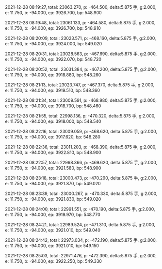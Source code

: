 2021-12-28 08:19:27, total: 23063.270, p: -464.500, delta:5.875 手, g:2.000, e: 11.750, b: -94.000, ep: 3926.700, bp: 548.900

2021-12-28 08:19:48, total: 23061.133, p: -464.580, delta:5.875 手, g:2.000, e: 11.750, b: -94.000, ep: 3926.700, bp: 548.910

2021-12-28 08:20:09, total: 23023.571, p: -468.160, delta:5.875 手, g:2.000, e: 11.750, b: -94.000, ep: 3924.000, bp: 549.020

2021-12-28 08:20:31, total: 23028.563, p: -467.690, delta:5.875 手, g:2.000, e: 11.750, b: -94.000, ep: 3922.070, bp: 548.720

2021-12-28 08:20:52, total: 23031.384, p: -467.200, delta:5.875 手, g:2.000, e: 11.750, b: -94.000, ep: 3918.880, bp: 548.260

2021-12-28 08:21:13, total: 23023.747, p: -467.370, delta:5.875 手, g:2.000, e: 11.750, b: -94.000, ep: 3919.510, bp: 548.360

2021-12-28 08:21:34, total: 23009.591, p: -468.980, delta:5.875 手, g:2.000, e: 11.750, b: -94.000, ep: 3918.700, bp: 548.460

2021-12-28 08:21:55, total: 22998.136, p: -470.320, delta:5.875 手, g:2.000, e: 11.750, b: -94.000, ep: 3918.000, bp: 548.540

2021-12-28 08:22:16, total: 23009.059, p: -468.620, delta:5.875 手, g:2.000, e: 11.750, b: -94.000, ep: 3917.620, bp: 548.280

2021-12-28 08:22:36, total: 23011.203, p: -468.390, delta:5.875 手, g:2.000, e: 11.750, b: -94.000, ep: 3922.810, bp: 548.900

2021-12-28 08:22:57, total: 22998.366, p: -469.620, delta:5.875 手, g:2.000, e: 11.750, b: -94.000, ep: 3921.580, bp: 548.900

2021-12-28 08:23:18, total: 23000.473, p: -470.290, delta:5.875 手, g:2.000, e: 11.750, b: -94.000, ep: 3921.870, bp: 549.020

2021-12-28 08:23:39, total: 23000.267, p: -470.330, delta:5.875 手, g:2.000, e: 11.750, b: -94.000, ep: 3921.830, bp: 549.020

2021-12-28 08:24:00, total: 22991.551, p: -470.190, delta:5.875 手, g:2.000, e: 11.750, b: -94.000, ep: 3919.970, bp: 548.770

2021-12-28 08:24:21, total: 22989.524, p: -471.310, delta:5.875 手, g:2.000, e: 11.750, b: -94.000, ep: 3921.010, bp: 549.040

2021-12-28 08:24:42, total: 22973.034, p: -472.190, delta:5.875 手, g:2.000, e: 11.750, b: -94.000, ep: 3921.010, bp: 549.150

2021-12-28 08:25:03, total: 22971.476, p: -472.390, delta:5.875 手, g:2.000, e: 11.750, b: -94.000, ep: 3922.250, bp: 549.330